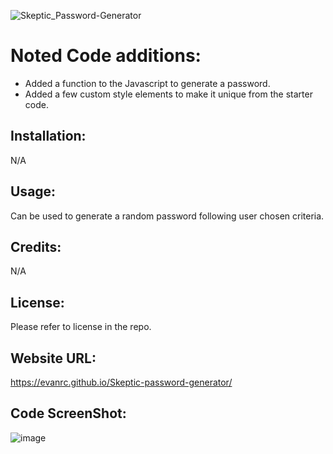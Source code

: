 ![Skeptic_Password-Generator](https://github.com/EvanRC/Skeptic-password-generator/assets/124648885/1f81a0c9-ec1b-4fd6-9d2d-e783d47cf478)



# Noted Code additions:
- Added a function to the Javascript to generate a password.
- Added a few custom style elements to make it unique from the starter code.

## Installation:
N/A

## Usage:
Can be used to generate a random password following user chosen criteria.

## Credits:
N/A

## License:
Please refer to license in the repo.

## Website URL:
 https://evanrc.github.io/Skeptic-password-generator/

## Code ScreenShot:
![image](https://github.com/EvanRC/Skeptic-password-generator/assets/124648885/35965427-5ebb-4ce5-9b74-634ff2b9b897)
